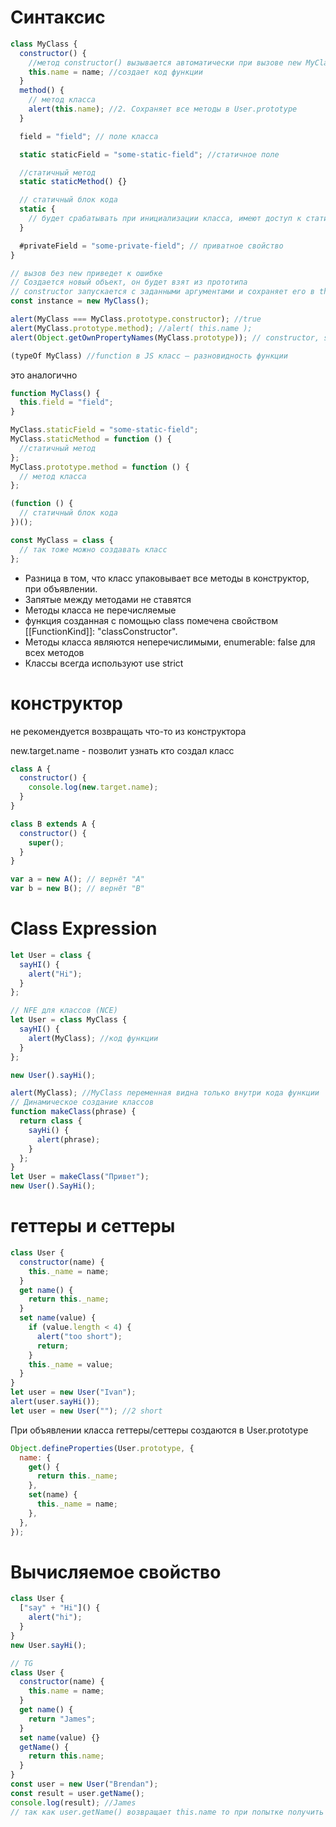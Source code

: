 # Синтаксис

```js
class MyClass {
  constructor() {
    //метод constructor() вызывается автоматически при вызове new MyClass()
    this.name = name; //создает код функции
  }
  method() {
    // метод класса
    alert(this.name); //2. Сохраняет все методы в User.prototype
  }

  field = "field"; // поле класса

  static staticField = "some-static-field"; //статичное поле

  //статичный метод
  static staticMethod() {}

  // статичный блок кода
  static {
    // будет срабатывать при инициализации класса, имеют доступ к статичным и приватным полям класса
  }

  #privateField = "some-private-field"; // приватное свойство
}
```

```js
// вызов без new приведет к ошибке
// Создается новый объект, он будет взят из прототипа
// constructor запускается с заданными аргументами и сохраняет его в this.name
const instance = new MyClass();

alert(MyClass === MyClass.prototype.constructor); //true
alert(MyClass.prototype.method); //alert( this.name );
alert(Object.getOwnPropertyNames(MyClass.prototype)); // constructor, sayHi

(typeOf MyClass) //function в JS класс – разновидность функции
```

это аналогично

```js
function MyClass() {
  this.field = "field";
}

MyClass.staticField = "some-static-field";
MyClass.staticMethod = function () {
  //статичный метод
};
MyClass.prototype.method = function () {
  // метод класса
};

(function () {
  // статичный блок кода
})();
```

```js
const MyClass = class {
  // так тоже можно создавать класс
};
```

- Разница в том, что класс упаковывает все методы в конструктор, при объявлении.
- Запятые между методами не ставятся
- Методы класса не перечисляемые
- функция созданная с помощью class помечена свойством [[FunctionKind]]: "classConstructor".
- Методы класса являются неперечислимыми, enumerable: false для всех методов
- Классы всегда используют use strict

<!-- конструктор ----------------------------------------------------------------------------------------------------------------------------->

# конструктор

не рекомендуется возвращать что-то из конструктора

new.target.name - позволит узнать кто создал класс

```js
class A {
  constructor() {
    console.log(new.target.name);
  }
}

class B extends A {
  constructor() {
    super();
  }
}

var a = new A(); // вернёт "A"
var b = new B(); // вернёт "B"
```

<!-- Class Expression ------------------------------------------------------------------------------------------------------------------------>

# Class Expression

```js
let User = class {
  sayHI() {
    alert("Hi");
  }
};

// NFE для классов (NCE)
let User = class MyClass {
  sayHI() {
    alert(MyClass); //код функции
  }
};

new User().sayHi();

alert(MyClass); //MyClass переменная видна только внутри кода функции
// Динамическое создание классов
function makeClass(phrase) {
  return class {
    sayHi() {
      alert(phrase);
    }
  };
}
let User = makeClass("Привет");
new User().SayHi();
```

<!-- геттеры и сеттеры ----------------------------------------------------------------------------------------------------------------------->

# геттеры и сеттеры

```js
class User {
  constructor(name) {
    this._name = name;
  }
  get name() {
    return this._name;
  }
  set name(value) {
    if (value.length < 4) {
      alert("too short");
      return;
    }
    this._name = value;
  }
}
let user = new User("Ivan");
alert(user.sayHi());
let user = new User(""); //2 short
```

При объявлении класса геттеры/сеттеры создаются в User.prototype

```js
Object.defineProperties(User.prototype, {
  name: {
    get() {
      return this._name;
    },
    set(name) {
      this._name = name;
    },
  },
});
```

# Вычисляемое свойство

```js
class User {
  ["say" + "Hi"]() {
    alert("hi");
  }
}
new User.sayHi();
```

```js
// TG
class User {
  constructor(name) {
    this.name = name;
  }
  get name() {
    return "James";
  }
  set name(value) {}
  getName() {
    return this.name;
  }
}
const user = new User("Brendan");
const result = user.getName();
console.log(result); //James
// так как user.getName() возвращает this.name то при попытке получить свойства вызывается геттер get name()
```
